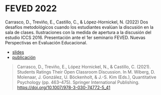 
# FEVED 2022

Carrasco, D., Treviño, E., Castillo, C., & López-Hornickel, N. (2022)
Dos desafíos metodológicos cuando los estudiantes evalúan la discusión
en la sala de clases. Ilustraciones con la medida de apertura a la
discusión del estudio ICCS 2016. Presentación ante el 1er seminario
FEVED. Nuevas Perspectivas en Evaluación Educacional.

-   [slides](https://www.dropbox.com/s/o0vbba7esxavsxz/feved_2022_opd_04_plain.pdf?dl=1)
-   [publicación](https://link.springer.com/chapter/10.1007/978-3-030-74772-5_41)

> Carrasco, D., Treviño, E., López Hornickel, N., & Castillo, C. (2021).
> Students Ratings Their Open Classroom Discussion. In M. Wiberg, D.
> Molenaar, J. González, U. Böckenholt, & J.-S. Kim (Eds.), Quantitative
> Psychology (pp. 463–475). Springer International Publishing.
> <https://doi.org/10.1007/978-3-030-74772-5_41>
